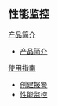 ## 性能监控

[产品简介]()

* [产品简介](运维工具/性能监控/产品简介/性能监控产品简介.md)  

[使用指南]()

* [创建报警](运维工具/性能监控/使用指南/创建报警.md)
* [性能监控](运维工具/性能监控/使用指南/性能监控.md)


